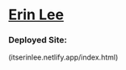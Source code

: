 # [Erin Lee](https://github.com/itserinlee/)

### Deployed Site:
(itserinlee.netlify.app/index.html)
